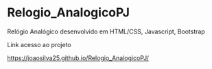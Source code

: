 # Relogio_AnalogicoPJ
Relógio Analógico desenvolvido em HTML/CSS, Javascript, Bootstrap

Link acesso ao projeto

https://joaosilva25.github.io/Relogio_AnalogicoPJ/
